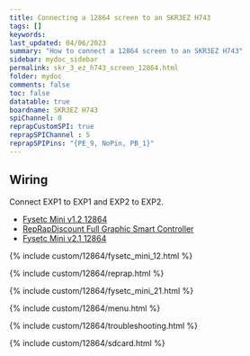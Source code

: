 ```yaml
---
title: Connecting a 12864 screen to an SKR3EZ H743
tags: []
keywords: 
last_updated: 04/06/2023
summary: "How to connect a 12864 screen to an SKR3EZ H743"
sidebar: mydoc_sidebar
permalink: skr_3_ez_h743_screen_12864.html
folder: mydoc
comments: false
toc: false
datatable: true
boardname: SKR3EZ H743
spiChannel: 0
reprapCustomSPI: true
reprapSPIChannel : 5
reprapSPIPins: "{PE_9, NoPin, PB_1}"
---
```


## Wiring

Connect EXP1 to EXP1 and EXP2 to EXP2.  

<ul id="profileTabs" class="nav nav-tabs">
  <li class="active"><a class="noCrossRef" href="#fysetc" data-toggle="tab">Fysetc Mini v1.2 12864</a></li>  
	<li><a class="noCrossRef" href="#reprap" data-toggle="tab">RepRapDiscount Full Graphic Smart Controller</a></li>
  <li><a class="noCrossRef" href="#fysetc21" data-toggle="tab">Fysetc Mini v2.1 12864</a></li>
</ul>
  <div class="tab-content">
<div role="tabpanel" class="tab-pane active" id="fysetc" markdown="1">

{% include custom/12864/fysetc_mini_12.html %}

</div>

<div role="tabpanel" class="tab-pane" id="reprap" markdown="1">

{% include custom/12864/reprap.html %}

</div>

<div role="tabpanel" class="tab-pane" id="fysetc21" markdown="1">

{% include custom/12864/fysetc_mini_21.html %}

</div>

</div>

{% include custom/12864/menu.html %}

{% include custom/12864/troubleshooting.html %}

{% include custom/12864/sdcard.html %}
